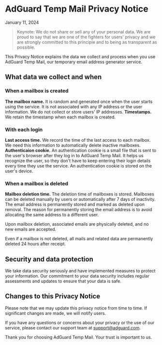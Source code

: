 # AdGuard Temp Mail Privacy Notice

January 11, 2024

> Keynote: We do not share or sell any of your personal data. We are proud to say that we are one of the fighters for users' privacy and we are strongly committed to this principle and to being as transparent as possible.

This Privacy Notice explains the data we collect and process when you use AdGuard Temp Mail, our temporary email address generator service.

## What data we collect and when

### When a mailbox is created

**The mailbox name.** It is random and generated once when the user starts using the service. It is not associated with any IP address or the user information. We do not collect or store users' IP addresses.
**Timestamps.** We retain the timestamp when each mailbox is created.

### With each login

**Last access time.** We record the time of the last access to each mailbox. We need this information to automatically delete inactive mailboxes.
**Authenticaion cookie.** An authentication cookie is a small file that is sent to the user's browser after they log in to AdGuard Temp Mail. It helps us recognize the user, so they don't have to keep entering their login details every time they use the service. An authentication cookie is stored on the user's device.

### When a mailbox is deleted

**Mailbox deletion time.** The deletion time of mailboxes is stored. Mailboxes can be deleted manually by users or automatically after 7 days of inactivity. The email address is permanently stored and marked as deleted upon removal. The reason for permanently storing the email address is to avoid allocating the same address to a different user.

Upon mailbox deletion, associated emails are physically deleted, and no new emails are accepted.

Even if a mailbox is not deleted, all mails and related data are permanently deleted 24 hours after receipt.

## Security and data protection

We take data security seriously and have implemented measures to protect your information. Our commitment to your data security includes regular assessments and updates to ensure that your data is safe.

## Changes to this Privacy Notice

Please note that we may update this privacy notice from time to time. If significant changes are made, we will notify users.

If you have any questions or concerns about your privacy or the use of our service, please contact our support team at <support@adguard.com>.

Thank you for choosing AdGuard Temp Mail. Your trust is important to us.
